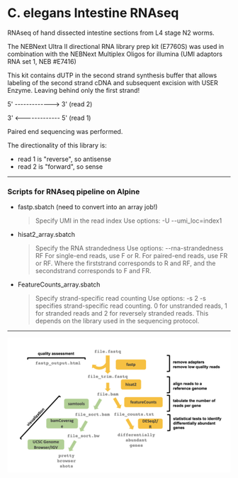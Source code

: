 # C. elegans Intestine RNAseq

RNAseq of hand dissected intestine sections from L4 stage N2 worms.

The NEBNext Ultra II directional RNA library prep kit (E7760S) was used in combination with the NEBNext Multiplex Oligos for illumina (UMI adaptors RNA set 1, NEB #E7416)

This kit contains dUTP in the second strand synthesis buffer that allows labeling of the second strand cDNA and subsequent excision with USER Enzyme. Leaving behind only the first strand! 


5' -------------> 3'  (read 2)

3' <------------- 5'  (read 1)


Paired end sequencing was performed.

The directionality of this library is: 
  - read 1 is "reverse", so antisense 
  - read 2 is "forward", so sense

---

### Scripts for RNAseq pipeline on Alpine

- fastp.sbatch (need to convert into an array job!) 
  > Specify UMI in the read index
  > Use options: -U --umi_loc=index1

- hisat2_array.sbatch 
  > Specify the RNA strandedness
  > Use options: --rna-strandedness RF
  > For single-end reads, use F or R. For paired-end reads, use FR or RF. Where the firststrand corresponds to R and RF, and the secondstrand corresponds to F and FR.

- FeatureCounts_array.sbatch
  > Specify strand-specific read counting 
  > Use options: -s 2
  > -s specifies strand-specific read counting. 0 for unstranded reads, 1 for stranded reads and 2 for reversely stranded reads. This depends on the library used in the sequencing protocol.

--- 

![](pipeline.png)
